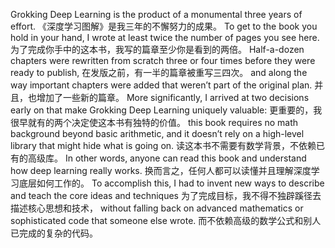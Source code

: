 Grokking Deep Learning is the product of a monumental three years of effort.
《深度学习图解》是我三年的不懈努力的成果。
To get to the book you hold in your hand, I wrote at least twice the number of pages you see here.
为了完成你手中的这本书，我写的篇章至少你是看到的两倍。
Half-a-dozen chapters were rewritten from scratch three or four times before they were ready to publish,
在发版之前，有一半的篇章被重写三四次。
and along the way important chapters were added that weren’t part of the original plan.
并且，也增加了一些新的篇章。
More significantly, I arrived at two decisions early on that make Grokking Deep Learning uniquely valuable:
更重要的，我很早就有的两个决定使这本书有独特的价值。
this book requires no math background beyond basic arithmetic, and it doesn’t rely on a high-level library that might hide what is going on.
读这本书不需要有数学背景，不依赖已有的高级库。
In other words, anyone can read this book and understand how deep learning really works.
换而言之，任何人都可以读懂并且理解深度学习底层如何工作的。
To accomplish  this, I had to invent new ways to describe and teach the core ideas and techniques
为了完成目标，我不得不独辟蹊径去描述核心思想和技术，
without falling back on advanced mathematics or sophisticated code that someone else wrote.
而不依赖高级的数学公式和别人已完成的复杂的代码。